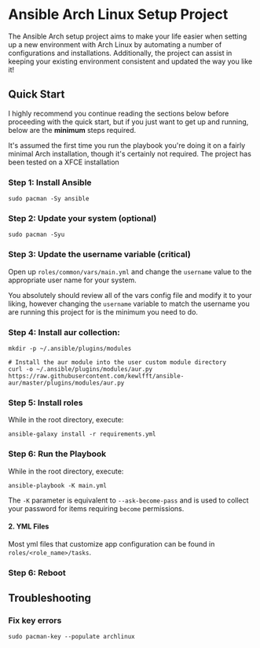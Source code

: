# Ansible Arch Linux Setup Project

The Ansible Arch setup project aims to make your life easier when setting up a new environment with Arch Linux by automating a number of configurations and installations. Additionally, the project can assist in keeping your existing environment consistent and updated the way you like it!

## Quick Start

I highly recommend you continue reading the sections below before proceeding with the quick start, but if you just want to get up and running, below are the **minimum** steps required.

It's assumed the first time you run the playbook you're doing it on a fairly minimal Arch installation, though it's certainly not required. The project has been tested on a XFCE installation

### Step 1: Install Ansible

```
sudo pacman -Sy ansible
```

### Step 2: Update your system (optional)

```
sudo pacman -Syu
```

### Step 3: Update the username variable (critical)

Open up `roles/common/vars/main.yml` and change the `username` value to the appropriate user name for your system.

You absolutely should review all of the vars config file and modify it to your liking, however changing the `username` variable to match the username you are running this project for is the minimum you need to do.

### Step 4: Install aur collection:

```# Create the user custom module directory
mkdir -p ~/.ansible/plugins/modules

# Install the aur module into the user custom module directory
curl -o ~/.ansible/plugins/modules/aur.py https://raw.githubusercontent.com/kewlfft/ansible-aur/master/plugins/modules/aur.py
```

### Step 5: Install roles

While in the root directory, execute:

`ansible-galaxy install -r requirements.yml`

### Step 6: Run the Playbook

While in the root directory, execute:

`ansible-playbook -K main.yml`

The `-K` parameter is equivalent to `--ask-become-pass` and is used to collect your password for items requiring `become` permissions.

#### 2. YML Files

Most yml files that customize app configuration can be found in `roles/<role_name>/tasks`.

### Step 6: Reboot

## Troubleshooting

### Fix key errors

```
sudo pacman-key --populate archlinux
```
